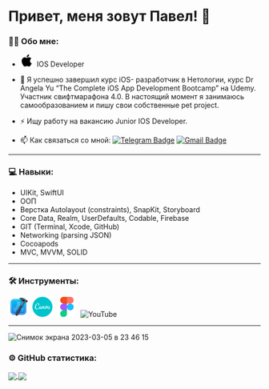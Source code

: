 # Привет, меня зовут Павел! :wave:
### :man_technologist: Обо мне:
- <img src="https://github.com/devicons/devicon/blob/master/icons/apple/apple-original.svg" title="apple" alt="apple" width="25" height="25"/>&nbsp; IOS Developer

- :book: Я успешно завершил курс iOS- разработчик в Нетологии, курс Dr Angela Yu “The Complete iOS App Development Bootcamp” на Udemy. Участник свифтмарафона 4.0. В настоящий момент я занимаюсь самообразованием и пишу свои собственные pet project.

- :zap: Ищу работу на вакансию Junior IOS Developer.

- :mailbox: Как связаться со мной: [![Telegram Badge](https://img.shields.io/badge/-pavelburdov-blue?style=flat&logo=Telegram&logoColor=white)](https://t.me/roqez) [![Gmail Badge](https://img.shields.io/badge/-Gmail-red?style=flat&logo=Gmail&logoColor=white)](mailto:roqez0070@gmail.com)
___
### 💻 Навыки:
* UIKit, SwiftUI
* ООП
* Верстка Autolayout (constraints), SnapKit, Storyboard
* Сore Data, Realm, UserDefaults, Codable, Firebase
* GIT (Terminal, Xcode, GitHub)
* Networking (parsing JSON)
* Cocoapods
* MVC, MVVM, SOLID
___

  ### 🛠 Инструменты:
  <img src="https://github.com/devicons/devicon/blob/master/icons/xcode/xcode-original.svg" title="xcode" alt="xcode" width="40" height="40"/>&nbsp;
  <img src="https://github.com/devicons/devicon/blob/master/icons/canva/canva-original.svg" title="canva" alt="canva" width="40" height="40"/>&nbsp;
  <img src="https://github.com/devicons/devicon/blob/master/icons/figma/figma-original.svg" title="figma" alt="figma" width="40" height="40"/>&nbsp;
  <img src="https://upload.wikimedia.org/wikipedia/commons/9/9e/YouTube_Logo_%282013-2017%29.svg" title="YouTube" alt="YouTube" width="40" height="40"/>&nbsp;
 ___
 
<img width="300" alt="Снимок экрана 2023-03-05 в 23 46 15" src="https://user-images.githubusercontent.com/73440376/222984982-c9f47d34-f262-443c-9849-2b0f73b81dc0.png">
 
 
### ⚙️ GitHub статистика:
 <a href="https://github.com/pavelBurdov">
    <img 
         align="center" 
         width="47%" 
         src="https://github-readme-stats.vercel.app/api?username=pavelBurdov&theme=github_dark&show_icons=true"   
         />
<a href="https://github.com/pavelBurdov">  
    <img 
         lign="left" 
         width="47%" 
         align="center" 
         src="http://github-readme-streak-stats.herokuapp.com?user=pavelBurdov&theme=github-dark-blue" 
         />
